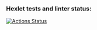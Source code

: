 ### Hexlet tests and linter status:
[![Actions Status](https://github.com/nonambarneo/qa-engineer-project-85/workflows/hexlet-check/badge.svg)](https://github.com/nonambarneo/qa-engineer-project-85/actions)